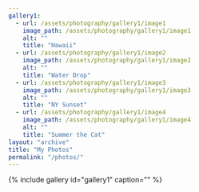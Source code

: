 ```yaml
---
gallery1:
  - url: /assets/photography/gallery1/image1
    image_path: /assets/photography/gallery1/image1
    alt: ""
    title: "Hawaii"
  - url: /assets/photography/gallery1/image2
    image_path: /assets/photography/gallery1/image2
    alt: ""
    title: "Water Drop"
  - url: /assets/photography/gallery1/image3
    image_path: /assets/photography/gallery1/image3
    alt: ""
    title: "NY Sunset"
  - url: /assets/photography/gallery1/image4
    image_path: /assets/photography/gallery1/image4
    alt: ""
    title: "Summer the Cat"
layout: "archive"
title: "My Photos"
permalink: "/photos/"
---
```


{% include gallery id="gallery1" caption="" %}

